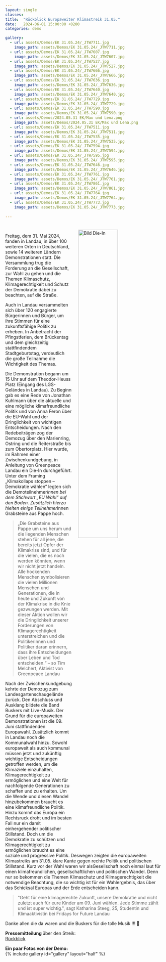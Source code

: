 ```yaml
---
layout: single
classes: 
title:  "Rückblick Europaweiter Klimastreik 31.05."
date:   2024-06-01 15:00:00 +0200
categories: demo

gallery:
  - url: assets/Demos/EK 31.05.24/_JTW7711.jpg
    image_path: assets/Demos/EK 31.05.24/_JTW7711.jpg
  - url: assets/Demos/EK 31.05.24/_JTW7607.jpg
    image_path: assets/Demos/EK 31.05.24/_JTW7607.jpg
  - url: assets/Demos/EK 31.05.24/_JTW7527.jpg
    image_path: assets/Demos/EK 31.05.24/_JTW7527.jpg
  - url: assets/Demos/EK 31.05.24/_JTW7666.jpg
    image_path: assets/Demos/EK 31.05.24/_JTW7666.jpg
  - url: assets/Demos/EK 31.05.24/_JTW7636.jpg
    image_path: assets/Demos/EK 31.05.24/_JTW7636.jpg
  - url: assets/Demos/EK 31.05.24/_JTW7640.jpg
    image_path: assets/Demos/EK 31.05.24/_JTW7640.jpg
  - url: assets/Demos/EK 31.05.24/_JTW7729.jpg
    image_path: assets/Demos/EK 31.05.24/_JTW7729.jpg
  - url: assets/Demos/EK 31.05.24/_JTW7590.jpg
    image_path: assets/Demos/EK 31.05.24/_JTW7590.jpg
  - url: assets/Demos/2024.05.31 EK/Max und Lena.png
    image_path: assets/Demos/2024.05.31 EK/Max und Lena.png
  - url: assets/Demos/EK 31.05.24/_JTW7511.jpg
    image_path: assets/Demos/EK 31.05.24/_JTW7511.jpg
  - url: assets/Demos/EK 31.05.24/_JTW7535.jpg
    image_path: assets/Demos/EK 31.05.24/_JTW7535.jpg
  - url: assets/Demos/EK 31.05.24/_JTW7594.jpg
    image_path: assets/Demos/EK 31.05.24/_JTW7594.jpg
  - url: assets/Demos/EK 31.05.24/_JTW7595.jpg
    image_path: assets/Demos/EK 31.05.24/_JTW7595.jpg
  - url: assets/Demos/EK 31.05.24/_JTW7646.jpg
    image_path: assets/Demos/EK 31.05.24/_JTW7646.jpg
  - url: assets/Demos/EK 31.05.24/_JTW7761.jpg
    image_path: assets/Demos/EK 31.05.24/_JTW7761.jpg
  - url: assets/Demos/EK 31.05.24/_JTW7861.jpg
    image_path: assets/Demos/EK 31.05.24/_JTW7861.jpg
  - url: assets/Demos/EK 31.05.24/_JTW7764.jpg
    image_path: assets/Demos/EK 31.05.24/_JTW7764.jpg
  - url: assets/Demos/EK 31.05.24/_JTW7773.jpg
    image_path: assets/Demos/EK 31.05.24/_JTW7773.jpg
    
---
```

<img src="https://github.com/fridaysforfuture-landau-pfalz/fridaysforfuture-landau-pfalz.github.io/blob/main/assets/Demos/EK%2031.05.24/_JTW7686_v2.jpg?raw=true" alt="Bild Die-In" style="float:right;" hspace=20 vspace=20 height="50%" width="50%"> <br>

Freitag, dem 31. Mai 2024, fanden in Landau, in über 100 weiteren Orten in Deutschland, sowie 14 weiteren Ländern Demonstrationen statt. Die Versammlung trug die Forderung an die Gesellschaft, zur Wahl zu gehen und die Themen Klimaschutz, Klimagerechtigkeit und Schutz der Demokratie dabei zu beachten, auf die Straße. <br>

Auch in Landau versammelten sich über 120 engagierte Bürgerinnen und Bürger, um ihre Stimmen für eine zukunftsfähige Politik zu erheben. In Anbetracht der Pfingstferien, dem Brückentag und dem gleichzeitig stattfindendem Stadtgeburtstag, verdeutlich die große Teilnahme die Wichtigkeit des Themas. <br>

Die Demonstration begann um 15 Uhr auf dem Theodor-Heuss Platz (Eingang des LGS-Geländes in Landau). Zu Beginn gab es eine Rede von Jonathan Kuhlmann über die aktuelle und eine mögliche klimafreundliche Politik und von Anna Feron über die EU-Wahl und der Dringlichkeit von wichtigen Entscheidungen. Nach den Redebeiträgen zog der Demozug über den Marienring, Ostring und die Reiterstraße bis zum Obertorplatz. Hier wurde, im Rahmen einer Zwischenkundgebung, in Anleitung von Greenpeace Landau ein Die-In durchgeführt. Unter dem Framing „Klimakollaps stoppen –
Demokratie wählen“ legten sich die Demoteilnehmer*innen bei dem Stichwort „EU Wahl“ auf den Boden. Zusätzlich hierzu hielten einige Teilnehmer*innen Grabsteine aus Pappe hoch. <br>

<blockquote>
„Die Grabsteine aus Pappe um uns herum und die liegenden Menschen stehen für all jene, die bereits jetzt Opfer der Klimakrise sind, und für die vielen, die es noch werden könnten, wenn wir nicht jetzt handeln. Alle hockenden Menschen symbolisieren die vielen Millionen Menschen und Generationen, die in heute und Zukunft von der Klimakrise in die Knie gezwungen werden. Mit dieser Aktion wollen wir die Dringlichkeit unserer Forderungen von Klimagerechtigkeit unterstreichen und die Politikerinnen und Politiker daran erinnern, dass ihre Entscheidungen über Leben und Tod entscheiden.“ – so Tim Melchert, Aktivist von Greenpeace Landau
</blockquote>

Nach der Zwischenkundgebung kehrte der Demozug zum Landesgartenschaugelände zurück. Den Abschluss und Ausklang bildete die Band Buskers mit Live-Musik. Der Grund für die europaweiten Demonstrationen ist die 09. Juni stattfindenden Europawahl. Zusätzlich kommt in Landau noch die Kommunalwahl hinzu. Sowohl europaweit als auch kommunal müssen jetzt und zukünftig wichtige Entscheidungen getroffen werden, um die Klimaziele einzuhalten, Klimagerechtigkeit zu ermöglichen und eine Welt für nachfolgende Generationen zu schaffen und zu erhalten. Um die Wende und diesen Wandel hinzubekommen braucht es eine klimafreundliche Politik. Hinzu kommt das Europa ein Rechtsruck droht und im besten Fall nur ein damit einhergehender politischer Stillstand. Doch um die Demokratie zu schützen und Klimagerechtigkeit zu ermöglichen braucht es eine soziale und progressive Politik. Deswegen zeigten die europaweiten Klimastreiks am 31.05. klare Kante gegen rechte Politik und politischen Stillstand. Kurz vor der Wahl waren wir alsGesellschaft noch einmal laut für einen klimafreundlichen, gesellschaftlichen und politischen Wandel. Denn nur so bekommen die Themen Klimaschutz und Klimagerechtigkeit die notwendige Beachtung, die so wichtig ist für ein Wahlergebnis, das über das Schicksal Europas und der Erde entscheiden kann. <br>

<blockquote>
"Geht für eine klimagerechte Zukunft, unsere Demokratie und nicht zuletzt auch für eure Kinder am 09. Juni wählen. Jede Stimme zählt und ist super wichtig.", sagt Katharina Steeg, 25, Studentin und Klimaaktivistin bei Fridays for Future Landau
</blockquote>

Danke allen die da waren und die Buskers für die tolle Musik !!! 💚

<b> Pressemitteilung </b> über den Streik: <br>
<a href="https://fridaysforfuture-landau.de/assets/Demos/EK%2031.05.24/Pressemitteilung%20R%C3%BCckblick%20Fridays%20for%20Future%20Landau%2031.05.%20Europawahl.pdf" target="_blank" >Rückblick</a> <br>

<b> Ein paar Fotos von der Demo: </b>  <br>
{% include gallery id="gallery" layout="half" %}
